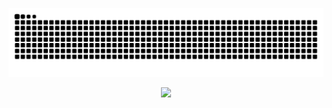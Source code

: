 <!--
<p align="center">
<img src="https://github-readme-stats.vercel.app/api?username=yunyufeiwei&show_icons=true&icon_color=CE1D2D&text_color=718096&bg_color=ffffff&hide_title=true" />  
</p>
-->

<p>
  <img src="https://raw.githubusercontent.com/yunyufeiwei/yunyufeiwei/output/github-contribution-grid-snake.svg">
</p>

<p align="center">
<img src="https://readme-typing-svg.demolab.com/?lines=Welcome+to+my+Profile!;I+am+a+Game+Scene+Artist!;I+like+graphic+rendering!;&color=F7B526FF&font=Fira%20Code&center=true&width=380&height=50&duration=4000&pause=1000";>
</p>




